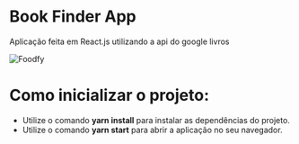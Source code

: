 # Book Finder App

Aplicação feita em React.js utilizando a api do google livros

![Foodfy](https://github.com/DiegoSouza7/FindBook/blob/master/FindBook.png)

# Como inicializar o projeto:

- Utilize o comando **yarn install** para instalar as dependências do projeto.
- Utilize o comando **yarn start** para abrir a aplicação no seu navegador.
